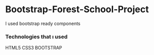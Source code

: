 <h1> Bootstrap-Forest-School-Project</h1>
<p> I used bootstrap ready components <p>
<h3>Technologies that ı used</h3>
<p>HTML5 CSS3 BOOTSTRAP</p>
